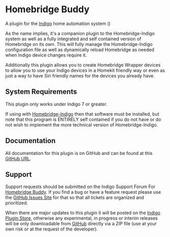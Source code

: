 Homebridge Buddy
==========

A plugin for the [Indigo](http://indigodomo.com) home automation system ()

As the name implies, it's a companion plugin to the Homebridge-Indigo system as well as a fully integrated and self contained version of Homebridge on its own.  This will fully manage the Homebridge-Indigo configuration file as well as dynamically reload Homebridge as needed when Indigo device changes require it.

Additionally this plugin allows you to create Homebridge Wrapper devices to allow you to use your Indigo devices in a Homekit friendly way or even as just a way to have Siri friendly names for the devices you already have.

System Requirements
---------------

This plugin only works under Indigo 7 or greater.  

If using with [Homebridge-Indigo](http://forums.indigodomo.com/viewtopic.php?f=191&t=15578) then that software must be installed, but note that this program is ENTIRELY self contained if you do not have or do not wish to implement the more technical version of Homebridge-Indigo.

Documentation
---------------

All documentation for this plugin is on GitHub and can be found at this [GitHub URL](https://github.com/Colorado4Wheeler/Homebridge/blob/master/docs/1_START_HERE.adoc).

Support
---------------

Support requests should be submitted on the Indigo Support Forum For [Homebridge Buddy](http://forums.indigodomo.com/viewforum.php?f=204).  If you find a bug or have a feature request please use the [GitHub Issues Site](https://github.com/Colorado4Wheeler/Homebridge/issues) for that so that all tickets are organized and prioritized.

When there are major updates to this plugin it will be posted on the [Indigo Plugin Store](http://www.indigodomo.com/pluginstore/31/), otherwise any experimental, in progress or interim releases will be only downloadable from [GitHub](https://github.com/Colorado4Wheeler/Homebridge/archive/master.zip) directly via a ZIP file (use at your own risk or at the request of the developer).